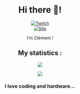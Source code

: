 <h1 align="center">Hi there 👋!</h1>
<div align="center">  <a href="https://twitch.tv/clemeox" target="_blank"><img src="https://img.shields.io/badge/Twitch-9146FF?style=for-the-badge&logo=twitch&logoColor=white" alt="Twitch" /></a>  <br />  <a href="https://anglicus.github.io" target="_blank"><img src="https://img.shields.io/badge/website-000000?style=for-the-badge&logo=About.me&logoColor=white" alt="Site" /></a>
</div>
<p align="center">I’m Clément !</p>
<h2 align="center">My statistics :</h2>
<a href="#"><p align="center"><img src="https://github-readme-stats.vercel.app/api?username=clemeox&theme=material-palenight&show_icons=true"></p></a>
<a href="#"><p align="center"><img src="https://github-readme-stats.vercel.app/api/top-langs/?username=clemeox&layout=compact&theme=material-palenight"></p></a>
<h3 align="center">I love coding and hardware...</h3>
